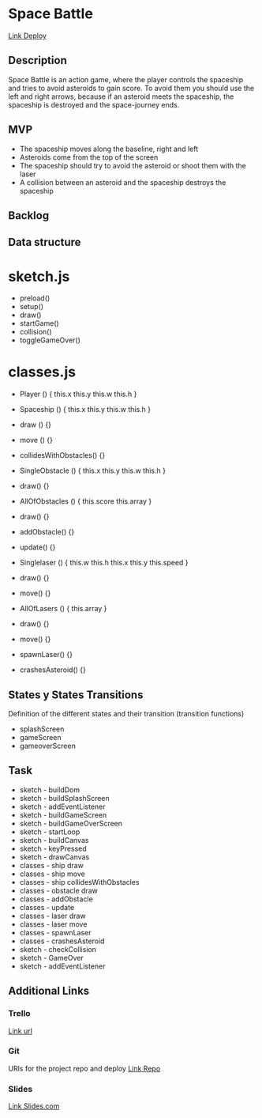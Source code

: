 # Space Battle
[Link Deploy](https://github.com/ioannistourtouras/Project-Game)


## Description
Space Battle is an action game, where the player controls the spaceship and tries to avoid asteroids to gain score. To avoid them you should use the left and right arrows, because if an asteroid meets the spaceship, the spaceship is destroyed and the space-journey ends.


## MVP
* The spaceship moves along the baseline, right and left
* Asteroids come from the top of the screen
* The spaceship should try to avoid the asteroid or shoot them with the laser
* A collision between an asteroid and the spaceship destroys the spaceship


## Backlog


## Data structure

# sketch.js

- preload()
- setup()
- draw()
- startGame()
- collision()
- toggleGameOver()

# classes.js

- Player () {
    this.x 
    this.y
    this.w
    this.h
}

- Spaceship () {
    this.x
    this.y
    this.w
    this.h
}

- draw () {}
- move () {}
- collidesWithObstacles() {}

- SingleObstacle () {
    this.x
    this.y
    this.w
    this.h
}

- draw() {}

- AllOfObstacles () {
    this.score
    this.array
}

- draw() {}
- addObstacle() {}
- update() {}

- Singlelaser () {
    this.w
    this.h
    this.x
    this.y
    this.speed
}

- draw() {}
- move() {}

- AllOfLasers () {
    this.array
}

- draw() {}
- move() {}
- spawnLaser() {}
- crashesAsteroid() {}


## States y States Transitions
Definition of the different states and their transition (transition functions)

- splashScreen
- gameScreen
- gameoverScreen


## Task

- sketch - buildDom
- sketch - buildSplashScreen
- sketch - addEventListener
- sketch - buildGameScreen
- sketch - buildGameOverScreen
- sketch - startLoop
- sketch - buildCanvas
- sketch - keyPressed
- sketch - drawCanvas
- classes - ship draw
- classes - ship move
- classes - ship collidesWithObstacles
- classes - obstacle draw
- classes - addObstacle
- classes - update
- classes - laser draw
- classes - laser move
- classes - spawnLaser
- classes - crashesAsteroid
- sketch - checkCollision
- sketch - GameOver
- sketch - addEventListener

## Additional Links


### Trello
[Link url](https://trello.com)

### Git
URls for the project repo and deploy
[Link Repo](https://github.com/ioannistourtouras/Project-Game)

### Slides
[Link Slides.com](http://slides.com)



